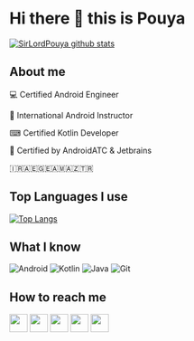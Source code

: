 # Hi there 👋 this is Pouya
[![SirLordPouya github stats](https://github-readme-stats.vercel.app/api?username=sirlordpouya&show_icons=true&theme=tokyonight)](https://github.com/SirLordPouya)

## About me
💻 Certified Android Engineer

🏫 International Android Instructor

⌨ Certified Kotlin Developer

📜 Certified by AndroidATC & Jetbrains

🇮🇷🇦🇪🇬🇪🇦🇲🇦🇿🇹🇷

## Top Languages I use
[![Top Langs](https://github-readme-stats.vercel.app/api/top-langs?username=sirlordpouya&show_icons=true&hide=css,html,c%23&theme=tokyonight&layout=compact)](https://github.com/SirLordPouya)

## What I know
![Android](https://www.vectorlogo.zone/logos/android/android-icon.svg)
![Kotlin](https://www.vectorlogo.zone/logos/kotlinlang/kotlinlang-icon.svg)
![Java](https://www.vectorlogo.zone/logos/java/java-icon.svg)
![Git](https://www.vectorlogo.zone/logos/git-scm/git-scm-icon.svg)

## How to reach me
[<img src="https://www.vectorlogo.zone/logos/twitter/twitter-tile.svg" width="32">](https://twitter.com/sirlordpouya)
[<img src="https://www.vectorlogo.zone/logos/instagram/instagram-tile.svg" width="32">](https://www.instagram.com/sirlordpouya)
[<img src="https://www.vectorlogo.zone/logos/telegram/telegram-tile.svg" width="32">](http://t.me/sirlordpouya)
[<img src="https://www.vectorlogo.zone/logos/linkedin/linkedin-tile.svg" width="32">](https://linkedin.com/in/pouyaheydari/)
[<img src="https://www.vectorlogo.zone/logos/wordpress/wordpress-tile.svg" width="32">](https://pouyaheydari.com/)
